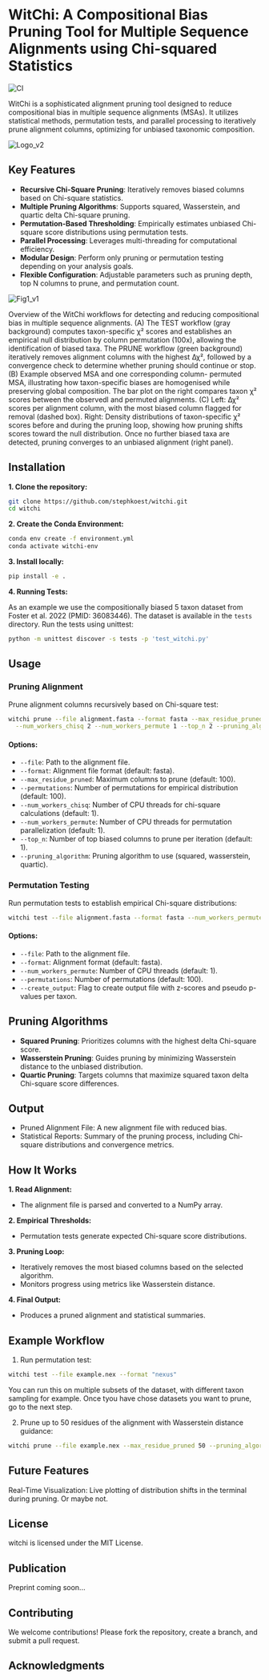 # WitChi: A Compositional Bias Pruning Tool for Multiple Sequence Alignments using Chi-squared Statistics
![CI](https://github.com/stephkoest/witchi/actions/workflows/ci.yml/badge.svg)

WitChi is a sophisticated alignment pruning tool designed to reduce compositional bias in multiple sequence alignments (MSAs). It utilizes statistical methods, permutation tests, and parallel processing to iteratively prune alignment columns, optimizing for unbiased taxonomic composition.

![Logo_v2](https://github.com/user-attachments/assets/2af4f0ff-cbbe-48be-a50f-b45de3061b40)

## Key Features
* **Recursive Chi-Square Pruning**: Iteratively removes biased columns based on Chi-square statistics.
* **Multiple Pruning Algorithms**: Supports squared, Wasserstein, and quartic delta Chi-square pruning.
* **Permutation-Based Thresholding**: Empirically estimates unbiased Chi-square score distributions using permutation tests.
* **Parallel Processing**: Leverages multi-threading for computational efficiency.
* **Modular Design**: Perform only pruning or permutation testing depending on your analysis goals.
* **Flexible Configuration**: Adjustable parameters such as pruning depth, top N columns to prune, and permutation count.

![Fig1_v1](https://github.com/user-attachments/assets/aa3a2589-11ce-42e7-b988-e7ed4a5dda1e)

Overview of the WitChi workflows for detecting and reducing compositional bias in multiple sequence alignments. (A) The TEST workflow (gray background) computes taxon-specific χ² scores and establishes an empirical null distribution by column permutation (100x), allowing the identification of biased taxa. The PRUNE workflow (green background) iteratively removes alignment columns with the highest Δχ², followed by a convergence check to determine whether pruning should continue or stop. (B) Example observed MSA and one corresponding column- permuted MSA, illustrating how taxon-specific biases are homogenised while preserving global composition. The bar plot on the right compares taxon χ² scores between the observedl and permuted alignments. (C) Left: Δχ² scores per alignment column, with the most biased column flagged for removal (dashed box). Right: Density distributions of taxon-specific χ² scores before and during the pruning loop, showing how pruning shifts scores toward the null distribution. Once no further biased taxa are detected, pruning converges to an unbiased alignment (right panel).

## Installation
**1. Clone the repository:**
```bash
git clone https://github.com/stephkoest/witchi.git
cd witchi
```

**2. Create the Conda Environment:**

```bash
conda env create -f environment.yml
conda activate witchi-env
```
**3. Install locally:**
```bash
pip install -e .
```

**4. Running Tests:**

As an example we use the compositionally biased 5 taxon dataset from Foster et al. 2022 (PMID: 36083446). The dataset is available in the `tests` directory.
Run the tests using unittest:
```bash
python -m unittest discover -s tests -p 'test_witchi.py'
```

## Usage
### Pruning Alignment
Prune alignment columns recursively based on Chi-square test:

```bash
witchi prune --file alignment.fasta --format fasta --max_residue_pruned 100 --permutations 100 \
  --num_workers_chisq 2 --num_workers_permute 1 --top_n 2 --pruning_algorithm quartic
```

#### Options:
- `--file`: Path to the alignment file.
- `--format`: Alignment file format (default: fasta).
- `--max_residue_pruned`: Maximum columns to prune (default: 100).
- `--permutations`: Number of permutations for empirical distribution (default: 100).
- `--num_workers_chisq`: Number of CPU threads for chi-square calculations (default: 1).
- `--num_workers_permute`: Number of CPU threads for permutation parallelization (default: 1).
- `--top_n`: Number of top biased columns to prune per iteration (default: 1).
- `--pruning_algorithm`: Pruning algorithm to use (squared, wasserstein, quartic).

### Permutation Testing
Run permutation tests to establish empirical Chi-square distributions:
```bash
witchi test --file alignment.fasta --format fasta --num_workers_permute 2 --permutations 100 --create_output
```

#### Options:
- `--file`: Path to the alignment file.
- `--format`: Alignment format (default: fasta).
- `--num_workers_permute`: Number of CPU threads (default: 1).
- `--permutations`: Number of permutations (default: 100).
- `--create_output`: Flag to create output file with z-scores and pseudo p-values per taxon.

## Pruning Algorithms
- **Squared Pruning**: Prioritizes columns with the highest delta Chi-square score.
- **Wasserstein Pruning**: Guides pruning by minimizing Wasserstein distance to the unbiased distribution.
- **Quartic Pruning**: Targets columns that maximize squared taxon delta Chi-square score differences.

## Output
- Pruned Alignment File: A new alignment file with reduced bias.
- Statistical Reports: Summary of the pruning process, including Chi-square distributions and convergence metrics.

## How It Works
**1. Read Alignment:**

  * The alignment file is parsed and converted to a NumPy array.

**2. Empirical Thresholds:**

  * Permutation tests generate expected Chi-square score distributions.

**3. Pruning Loop:**

  * Iteratively removes the most biased columns based on the selected algorithm.
  * Monitors progress using metrics like Wasserstein distance.

**4. Final Output:**

  * Produces a pruned alignment and statistical summaries.

## Example Workflow
1. Run permutation test:
```bash
witchi test --file example.nex --format "nexus"
```
You can run this on multiple subsets of the dataset, with different taxon sampling for example.
Once tyou have chose datasets you want to prune, go to the next step.

2. Prune up to 50 residues of the alignment with Wasserstein distance guidance:
```bash
witchi prune --file example.nex --max_residue_pruned 50 --pruning_algorithm wasserstein
```

## Future Features
Real-Time Visualization: Live plotting of distribution shifts in the terminal during pruning.
Or maybe not.

## License
witchi is licensed under the MIT License.

## Publication
Preprint coming soon...

## Contributing
We welcome contributions! Please fork the repository, create a branch, and submit a pull request.

## Acknowledgments
